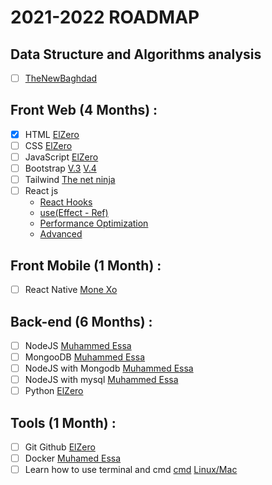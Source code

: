 # 2021-2022 ROADMAP

## Data Structure and Algorithms analysis
- [ ] [TheNewBaghdad](https://www.youtube.com/playlist?list=PLF8OvnCBlEY3a1pbPrE6fvNuV3qi-6KRf)
## Front Web (4 Months) :
- [x] HTML [ElZero](https://www.youtube.com/playlist?list=PLDoPjvoNmBAw_t_XWUFbBX-c9MafPk9ji)
- [ ] CSS [ElZero](https://www.youtube.com/playlist?list=PLDoPjvoNmBAzjsz06gkzlSrlev53MGIKe)
- [ ] JavaScript [ElZero](https://www.youtube.com/playlist?list=PLDoPjvoNmBAx3kiplQR_oeDqLDBUDYwVv)
- [ ] Bootstrap [V.3](https://www.youtube.com/playlist?list=PLDoPjvoNmBAw24EjNUp_88S1VeaNK8Cts) [V.4](https://www.youtube.com/playlist?list=PLDoPjvoNmBAy0dU3C3_lNRTSTtqePEsI2)
- [ ] Tailwind [The net ninja](https://www.youtube.com/playlist?list=PL4cUxeGkcC9gpXORlEHjc5bgnIi5HEGhw)
- [ ] React js 
   - [React Hooks](https://www.youtube.com/playlist?list=PLejc1JbD4ZFSaQIFNstRIrbm_fqb12Q59) 
   - [use(Effect - Ref)](https://www.youtube.com/playlist?list=PLejc1JbD4ZFTYdkjzqYBujf7UCVQyn_aq)
   - [Performance Optimization](https://www.youtube.com/playlist?list=PLejc1JbD4ZFTYdkjzqYBujf7UCVQyn_aq)
   - [Advanced](https://www.youtube.com/playlist?list=PLejc1JbD4ZFTiDCCVu_uCW0GXqyvhtbf8)
## Front Mobile (1 Month) :
- [ ] React Native [Mone Xo](https://www.youtube.com/playlist?list=PLUsJIpFLVMiNV4gjX8TwrVccXFu9WWfzs)
## Back-end (6 Months) :
- [ ] NodeJS [Muhammed Essa](https://www.youtube.com/playlist?list=PLMYF6NkLrdN9noGbruLWtprOPvjA4rjmC)
- [ ] MongooDB [Muhammed Essa](https://www.youtube.com/playlist?list=PLMYF6NkLrdN-XN8xmNeznvIcfL_RySLXd)
- [ ] NodeJS with Mongodb [Muhammed Essa](https://www.youtube.com/playlist?list=PLMYF6NkLrdN_7PgWxSxwu7qrloctdyS_f)
- [ ] NodeJS with mysql [Muhammed Essa](https://www.youtube.com/playlist?list=PLMYF6NkLrdN8hywrEeVMkBbEH-BDyBNCF)
- [ ] Python [ElZero](https://www.youtube.com/playlist?list=PLDoPjvoNmBAyE_gei5d18qkfIe-Z8mocs)
## Tools (1 Month) :
- [ ] Git Github [ElZero](https://www.youtube.com/playlist?list=PLDoPjvoNmBAw4eOj58MZPakHjaO3frVMF)
- [ ] Docker [Muhamed Essa](https://www.youtube.com/playlist?list=PLMYF6NkLrdN-vRESJh6XOEaLudHS8chDC)
- [ ] Learn how to use terminal and cmd [cmd](https://www.youtube.com/playlist?list=PLDoPjvoNmBAxzNO8ixW83Sf8FnLy_MkUT) [Linux/Mac](https://www.youtube.com/playlist?list=PL-osiE80TeTvGhHkpvfmKWOiIPF8UVy6c)
